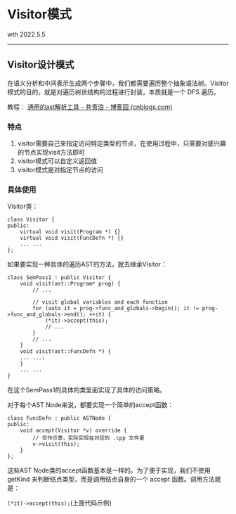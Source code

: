 # Visitor模式

wth 2022.5.5

------

## Visitor设计模式

在语义分析和中间表示生成两个步骤中，我们都需要遍历整个抽象语法树。Visitor 模式的目的，就是对遍历树状结构的过程进行封装，本质就是一个 DFS 遍历。

教程： [通用的ast解析工具 - 苍青浪 - 博客园 (cnblogs.com)](https://www.cnblogs.com/cangqinglang/p/14212146.html)

### 特点

1. visitor需要自己来指定访问特定类型的节点，在使用过程中，只需要对感兴趣的节点实现visit方法即可
2. visitor模式可以自定义返回值
3. visitor模式是对指定节点的访问

### 具体使用

Visitor类：

```
class Visitor {
public:
    virtual void visit(Program *) {}
    virtual void visit(FuncDefn *) {}
    ... ...
};
```

如果要实现一种具体的遍历AST的方法，就去继承Visitor：

```
class SemPass1 : public Visitor {
    void visit(ast::Program* prog) {
        // ...

        // visit global variables and each function
        for (auto it = prog->func_and_globals->begin(); it != prog->func_and_globals->end(); ++it) {
            (*it)->accept(this);
            // ...
        }
        // ...
    }
    void visit(ast::FuncDefn *) {
    ... ...;
    }
    ... ...
}
```

在这个SemPass1的具体的类里面实现了具体的访问策略。

对于每个AST Node来说，都要实现一个简单的accept函数：

```
class FuncDefn : public ASTNode {
public:
    void accept(Visitor *v) override {
        // 仅作示意，实际实现在对应的 .cpp 文件里
        v->visit(this);
    }
};
```

这些AST Node类的accept函数基本是一样的。为了便于实现，我们不使用 getKind 来判断结点类型，而是调用结点自身的一个 accept 函数。调用方法就是：

`(*it)->accept(this);`(上面代码示例)